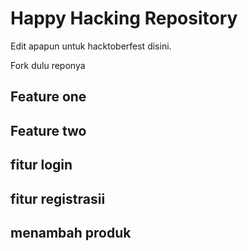 # Happy Hacking Repository

Edit apapun untuk hacktoberfest disini.

Fork dulu reponya


## Feature one
## Feature two
## fitur login
## fitur registrasii
## menambah produk
